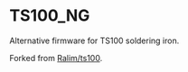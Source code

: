 # TS100_NG

Alternative firmware for TS100 soldering iron.

Forked from [Ralim/ts100](https://github.com/Ralim/ts100).